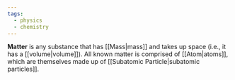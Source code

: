 ```yaml
---
tags:
  - physics
  - chemistry
---
```

**Matter** is any substance that has [[Mass|mass]] and takes up space (i.e., it has a [[volume|volume]]). All known matter is comprised of [[Atom|atoms]], which are themselves made up of [[Subatomic Particle|subatomic particles]].